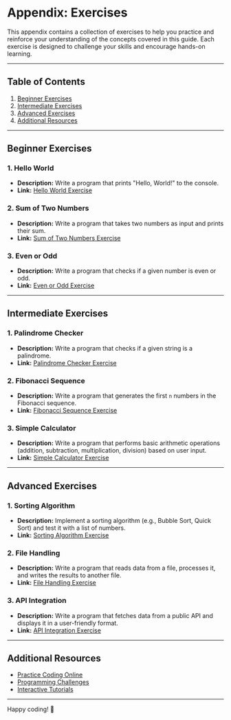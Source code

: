 # Appendix: Exercises

This appendix contains a collection of exercises to help you practice and reinforce your understanding of the concepts covered in this guide. Each exercise is designed to challenge your skills and encourage hands-on learning.

---

## Table of Contents
1. [Beginner Exercises](#beginner-exercises)
2. [Intermediate Exercises](#intermediate-exercises)
3. [Advanced Exercises](#advanced-exercises)
4. [Additional Resources](#additional-resources)

---

## Beginner Exercises

### 1. Hello World
- **Description:** Write a program that prints "Hello, World!" to the console.
- **Link:** [Hello World Exercise](#)

### 2. Sum of Two Numbers
- **Description:** Write a program that takes two numbers as input and prints their sum.
- **Link:** [Sum of Two Numbers Exercise](#)

### 3. Even or Odd
- **Description:** Write a program that checks if a given number is even or odd.
- **Link:** [Even or Odd Exercise](#)

---

## Intermediate Exercises

### 1. Palindrome Checker
- **Description:** Write a program that checks if a given string is a palindrome.
- **Link:** [Palindrome Checker Exercise](#)

### 2. Fibonacci Sequence
- **Description:** Write a program that generates the first `n` numbers in the Fibonacci sequence.
- **Link:** [Fibonacci Sequence Exercise](#)

### 3. Simple Calculator
- **Description:** Write a program that performs basic arithmetic operations (addition, subtraction, multiplication, division) based on user input.
- **Link:** [Simple Calculator Exercise](#)

---

## Advanced Exercises

### 1. Sorting Algorithm
- **Description:** Implement a sorting algorithm (e.g., Bubble Sort, Quick Sort) and test it with a list of numbers.
- **Link:** [Sorting Algorithm Exercise](#)

### 2. File Handling
- **Description:** Write a program that reads data from a file, processes it, and writes the results to another file.
- **Link:** [File Handling Exercise](#)

### 3. API Integration
- **Description:** Write a program that fetches data from a public API and displays it in a user-friendly format.
- **Link:** [API Integration Exercise](#)

---

## Additional Resources

- [Practice Coding Online](#)
- [Programming Challenges](#)
- [Interactive Tutorials](#)

---

Happy coding! 🚀
